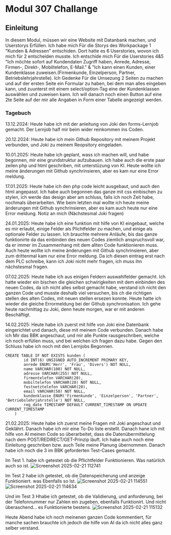 # Modul 307 Challange

## Einleitung
In diesem Modul, müssen wir eine Website mit Datanbank machen, und Userstorys Erfüllen. Ich habe mich Für die Storys des Workpackage 1 "Kunden & Adressen" entschiden. Dort hatte es 6 Userstories, wovon ich mich für 2 entscheiden musste. Ich entschide mich Für die Userstories 4&5 "Ich möchte sofort auf Kundendaten Zugriff haben, Anrede, Adresse, Firmen-, Direkt-, Mobiltelefon, E-Mail." & "Ich kann einen Kunden, einer Kundenklasse zuweisen.(Firmenkunde, Einzelperson, Partner, Betriebslehrjahrstelle). Ich Gedenke Für die Umsezung 2 Seiten zu machen und auf der ersten Seite ein Formular zu haben, bei dem man alles eingeben kann, und zuunterst mit einem select/option-Tag eine der Kundenklassen auswählen und zuweisen kann. Ich will danach noch einen Button auf eine 2te Seite auf der mir alle Angaben in Form einer Tabelle angezeigt werden.


### Tagebuch

13.12.2024: Heute habe ich mit der anleitung von Joki den forms-Lernjob gemacht. Der Lernjob half mir beim wider reinkommen ins Coden.

20.12.2024: Heute habe ich mein Github Repository mit meinem Projekt verbunden, und Joki zu meinem Reopsitory eingeladen. 

10.01.2025: Heute habe ich geplant, wass ich machen will, und habe begonnen, mir eine grundstruktur aufzubauen. ich habe auch die erste paar zeilen php und html geschriben, mit unterstüzung von KI. Heute wollte ich meine änderungen mit Github synchrinsieren, aber es kam nur eine Error meldung.

17.01.2025: Heute habe ich den php code leicht ausgebaut, und auch den html angepasst. Ich habe auch begonnen das ganze mit css einbischen zu stylen, ich werde das design aber am schluss, falls ich noch Zeit habe, nochmals überarbeiten. Wie beim letzten mal wollte ich heute meine änderungen mit Github synchrinsieren, aber es kam auch heute nur eine Error meldung. Notiz an mich (Nächstesmal Joki fragen)

24.01.2025: Heute habe ich eine funktion mit hilfe von KI eingebaut, welche es mir erlaubt, einige Felder als Plichtfelder zu machen, und einige als optionale Felder zu lassen. Ich brauchte mehrere Anläufe, bis das ganze funktionirte da das einbinden des neuen Codes ziemlich anspruchsvoll war, da er immer im Zusammenhang mit dem allten Code funktionieren muss. Auch heute wollte ich meine änderungen mit Github synchrinsieren, aber zum drittenmal kam nur eine Error meldung. Da ich diesen eintrag erst nach dem PLC schreibe, kann ich Joki nicht mehr fragen, ich muss ihn nächstesmal fragen.

07.02.2025: Heute habe ich aus einigen Feldern auswahlfelder gemacht. Ich hatte wieder ein bischen die gleichen schwirigkeiten mit dem einbinden des neuen Codes, da ich nicht alles selbst gemacht habe, verstand ich nicht den ganzen Code und musste deshalb viel versuchen, bis ch die richtigen stellen des alten Codes, mit neuen stellen ersezen konnte. Heute hatte ich wieder die gleiche Errormeldung bei der Github synchronisation. Ich gehe heute nachmittag zu Joki, denn heute morgen, war er mit anderen Beschäftigt.

14.02.2025: Heute habe ich zuerst mit hilfe von Joki eine Datenbank eingerichtet und danach, diese mit meinem Code verbunden. Danach habe ich Mir das BBK angeschaut, und mir alle Punkte rausgeschriben, welche ich noch erfüllen muss, und bei welchen ich fragen dazu habe. Gegen den Schluss habe ich noch mit den Lernjobs Begonnen.

```
CREATE TABLE IF NOT EXISTS kunden (
        id INT(6) UNSIGNED AUTO_INCREMENT PRIMARY KEY,
        anrede ENUM('Herr', 'Frau', 'Divers') NOT NULL,
        name VARCHAR(100) NOT NULL,
        adresse VARCHAR(255) NOT NULL,
        firmentelefon VARCHAR(20),
        mobiltelefon VARCHAR(20) NOT NULL,
        festnetztelefon VARCHAR(20),
        email VARCHAR(50) NOT NULL,
        kundenklasse ENUM('Firmenkunde', 'Einzelperson', 'Partner', 'Betriebslehrjahrstelle') NOT NULL,
        reg_date TIMESTAMP DEFAULT CURRENT_TIMESTAMP ON UPDATE CURRENT_TIMESTAMP
    )
```
21.02.2025: Heute habe ich zuerst meine Fragen mit Joki angeschaut und Geklährt. Danach habe ich mir eine To-Do liste erstellt. Danach hane ich mit hilfe von AI meinen Code so überarbeitet, dass die Datenübermittelung nach dem POST/REDIRECT/GET-Prinzip läuft. Ich habe auch noch eine Einleitung geschriben bzw. auch Teile meine Planung übernommen. Danach habe ich noch die 3 im BBK geforderten Test-Cases gemacht. 

Im Test 1. habe ich getestet ob die Pflichtfelder Funktionieren. Was natürlich auch so ist.
![Screenshot 2025-02-21 112741](https://github.com/user-attachments/assets/0bdc2772-9d04-41db-a7f0-6e8ad40d40e0)


Im Test 2 habe ich getestet, ob die Datenspeicherung und anzeige Funktioniert. was Ebenfalls so Ist.
![Screenshot 2025-02-21 114551](https://github.com/user-attachments/assets/63660d67-5949-40ed-9361-a1f2045db8cf)
![Screenshot 2025-02-21 114634](https://github.com/user-attachments/assets/a6bcd8b3-c89d-4d23-9190-71fbe9bbf613)


Und im Test 3 Hhabe ich getestet, ob die Validierung, und anforderung, bei der Telefonnummer nur Zahlen ein zugeben, ebenfalls Funktionirt. Und nicht überaschend... es Funktionierte bestens.
![Screenshot 2025-02-21 115132](https://github.com/user-attachments/assets/08428925-4af0-4152-8444-9471e0ac0f2c)


Heute Abend habe ich noch meinenen ganzen Code kommentiert, für manche sachen brauchte ich jedoch die hilfe von AI da ich nicht alles ganz selber verstand.
